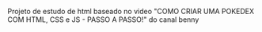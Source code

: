 Projeto de estudo de html 
baseado no video "COMO CRIAR UMA POKEDEX COM HTML, CSS e JS - PASSO A PASSO!" do canal benny
